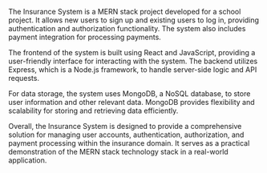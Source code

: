 The Insurance System is a MERN stack project developed for a school project. It allows new users to sign up and existing users to log in, providing authentication and authorization functionality. The system also includes payment integration for processing payments. 

The frontend of the system is built using React and JavaScript, providing a user-friendly interface for interacting with the system. The backend utilizes Express, which is a Node.js framework, to handle server-side logic and API requests. 

For data storage, the system uses MongoDB, a NoSQL database, to store user information and other relevant data. MongoDB provides flexibility and scalability for storing and retrieving data efficiently.

Overall, the Insurance System is designed to provide a comprehensive solution for managing user accounts, authentication, authorization, and payment processing within the insurance domain. It serves as a practical demonstration of the MERN stack technology stack in a real-world application.
